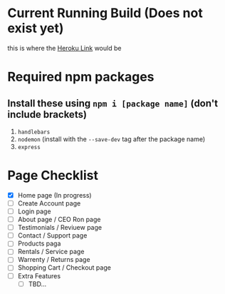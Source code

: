 # Current Running Build (Does not exist yet)
this is where the [Heroku Link](https://www.example.com/) would be

# Required npm packages
## Install these using `npm i [package name]` **(don't include brackets)**

1. `handlebars`
2. `nodemon` (install with the `--save-dev` tag after the package name)
3. `express`


# Page Checklist
- [x] Home page (In progress)
- [ ] Create Account page
- [ ] Login page
- [ ] About page / CEO Ron page
- [ ] Testimonials / Reviuew page
- [ ] Contact / Support page
- [ ] Products paga
- [ ] Rentals / Service page
- [ ] Warrenty / Returns page
- [ ] Shopping Cart / Checkout page
- [ ] Extra Features
    - [ ] TBD...